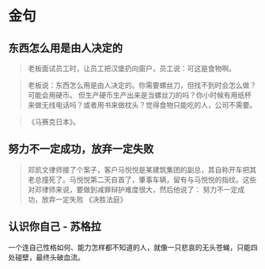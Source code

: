 # 金句
## 东西怎么用是由人决定的
> 老板面试员工时，让员工把汉堡扔向窗户，员工说：可这是食物啊。

> 老板说：东西怎么用是由人决定的。你需要螺丝刀，但找不到时会怎么做？可能会用硬币。 但生产硬币生产出来是当螺丝刀的吗？你小时候有用纸杯来做无线电话吗？或者用书来做枕头？觉得食物只能吃的人，公司不需要。

>《马赛克日本》。

## 努力不一定成功，放弃一定失败
> 邓凯文律师接了个案子，客户马悦悦是某建筑集团的副总，其自称开车把其老总撞死了。马悦悦第二天自首了，肇事车辆，留有与马悦悦的指纹。这些对邓律师来说，要做到减罪辩护难度很大，然后他说了：
> 努力不一定成功，放弃一定失败
> 《决胜法庭》

## 认识你自己 - 苏格拉
一个连自己性格如何、能力怎样都不知道的人，就像一只悲哀的无头苍蝇，只能四处碰壁，最终头破血流。
